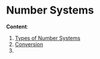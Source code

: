 # Number Systems

**Content**:
1) [Types of Number Systems](types_ns.md)
2) [Conversion](conversion.md)
3) 